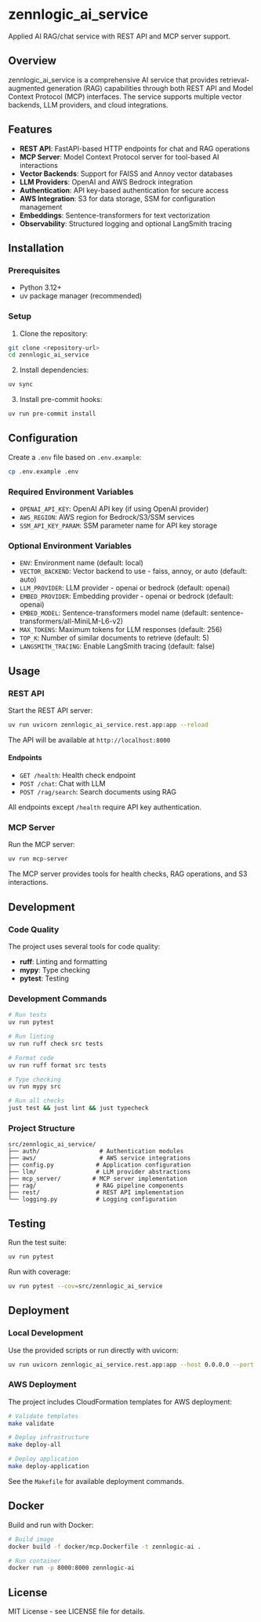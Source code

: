 # zennlogic_ai_service

Applied AI RAG/chat service with REST API and MCP server support.

## Overview

zennlogic_ai_service is a comprehensive AI service that provides retrieval-augmented generation (RAG) capabilities through both REST API and Model Context Protocol (MCP) interfaces. The service supports multiple vector backends, LLM providers, and cloud integrations.

## Features

- **REST API**: FastAPI-based HTTP endpoints for chat and RAG operations
- **MCP Server**: Model Context Protocol server for tool-based AI interactions
- **Vector Backends**: Support for FAISS and Annoy vector databases
- **LLM Providers**: OpenAI and AWS Bedrock integration
- **Authentication**: API key-based authentication for secure access
- **AWS Integration**: S3 for data storage, SSM for configuration management
- **Embeddings**: Sentence-transformers for text vectorization
- **Observability**: Structured logging and optional LangSmith tracing

## Installation

### Prerequisites

- Python 3.12+
- uv package manager (recommended)

### Setup

1. Clone the repository:
```bash
git clone <repository-url>
cd zennlogic_ai_service
```

2. Install dependencies:
```bash
uv sync
```

3. Install pre-commit hooks:
```bash
uv run pre-commit install
```

## Configuration

Create a `.env` file based on `.env.example`:

```bash
cp .env.example .env
```

### Required Environment Variables

- `OPENAI_API_KEY`: OpenAI API key (if using OpenAI provider)
- `AWS_REGION`: AWS region for Bedrock/S3/SSM services
- `SSM_API_KEY_PARAM`: SSM parameter name for API key storage

### Optional Environment Variables

- `ENV`: Environment name (default: local)
- `VECTOR_BACKEND`: Vector backend to use - faiss, annoy, or auto (default: auto)
- `LLM_PROVIDER`: LLM provider - openai or bedrock (default: openai)
- `EMBED_PROVIDER`: Embedding provider - openai or bedrock (default: openai)
- `EMBED_MODEL`: Sentence-transformers model name (default: sentence-transformers/all-MiniLM-L6-v2)
- `MAX_TOKENS`: Maximum tokens for LLM responses (default: 256)
- `TOP_K`: Number of similar documents to retrieve (default: 5)
- `LANGSMITH_TRACING`: Enable LangSmith tracing (default: false)

## Usage

### REST API

Start the REST API server:

```bash
uv run uvicorn zennlogic_ai_service.rest.app:app --reload
```

The API will be available at `http://localhost:8000`

#### Endpoints

- `GET /health`: Health check endpoint
- `POST /chat`: Chat with LLM
- `POST /rag/search`: Search documents using RAG

All endpoints except `/health` require API key authentication.

### MCP Server

Run the MCP server:

```bash
uv run mcp-server
```

The MCP server provides tools for health checks, RAG operations, and S3 interactions.

## Development

### Code Quality

The project uses several tools for code quality:

- **ruff**: Linting and formatting
- **mypy**: Type checking
- **pytest**: Testing

### Development Commands

```bash
# Run tests
uv run pytest

# Run linting
uv run ruff check src tests

# Format code
uv run ruff format src tests

# Type checking
uv run mypy src

# Run all checks
just test && just lint && just typecheck
```

### Project Structure

```
src/zennlogic_ai_service/
├── auth/                 # Authentication modules
├── aws/                  # AWS service integrations
├── config.py            # Application configuration
├── llm/                 # LLM provider abstractions
├── mcp_server/         # MCP server implementation
├── rag/                 # RAG pipeline components
├── rest/                # REST API implementation
└── logging.py           # Logging configuration
```

## Testing

Run the test suite:

```bash
uv run pytest
```

Run with coverage:

```bash
uv run pytest --cov=src/zennlogic_ai_service
```

## Deployment

### Local Development

Use the provided scripts or run directly with uvicorn:

```bash
uv run uvicorn zennlogic_ai_service.rest.app:app --host 0.0.0.0 --port 8000
```

### AWS Deployment

The project includes CloudFormation templates for AWS deployment:

```bash
# Validate templates
make validate

# Deploy infrastructure
make deploy-all

# Deploy application
make deploy-application
```

See the `Makefile` for available deployment commands.

## Docker

Build and run with Docker:

```bash
# Build image
docker build -f docker/mcp.Dockerfile -t zennlogic-ai .

# Run container
docker run -p 8000:8000 zennlogic-ai
```

## License

MIT License - see LICENSE file for details.
